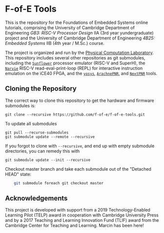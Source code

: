 # F-of-E Tools
This is the repository for the Foundations of Embedded Systems online tutorials, comprising the University of Cambridge Department of Engineering _GB3: RISC-V Processor Design_ IIA (3rd year yundergraduate) project and the University of Cambridge Department of Engineering _4B25: Embedded Systems_ IIB (4th year / M.Sc.) course.

The project is organized and run by the [Physical Computation Laboratory](http://physcomp.eng.cam.ac.uk). This repository includes several other repositories as git submodules, including the [`Sunflower`](https://github.com/physical-computation/sunflower-simulator) processor emulator (RISC-V and SuperH), the [`Narvie`](https://github.com/physical-computation/narvie) RISC-V read-eval-print-loop (REPL) for interactive instruction emulation on the iCE40 FPGA, and the [`yosys`](https://github.com/YosysHQ/yosys), [`ArachnePNR`](https://github.com/YosysHQ/arachne-pnr), and [`NextPNR`](https://github.com/YosysHQ/nextpnr) tools. 

## Cloning the Repository 
The correct way to clone this repository to get the hardware and firmware submodules is:

	git clone --recursive https://github.com/f-of-e/f-of-e-tools.git

To update all submodules

	git pull --recurse-submodules
	git submodule update --remote --recursive

If you forgot to clone with `--recursive`, and end up with empty submodule directories, you can remedy this with

	git submodule update --init --recursive

Checkout master branch and take each submodule out of the "Detached HEAD" state:
```bash
	git submodule foreach git checkout master
```

## Acknowledgements
This project is developed with support from a 2019 Technology-Enabled Learning Pilot (TELP) award in cooperation with Cambridge University Press and by a 2017 Teaching and Learning Innovation Fund (TLIF) award from the Cambridge Center for Teaching and Learning.
Marcin has been here!
